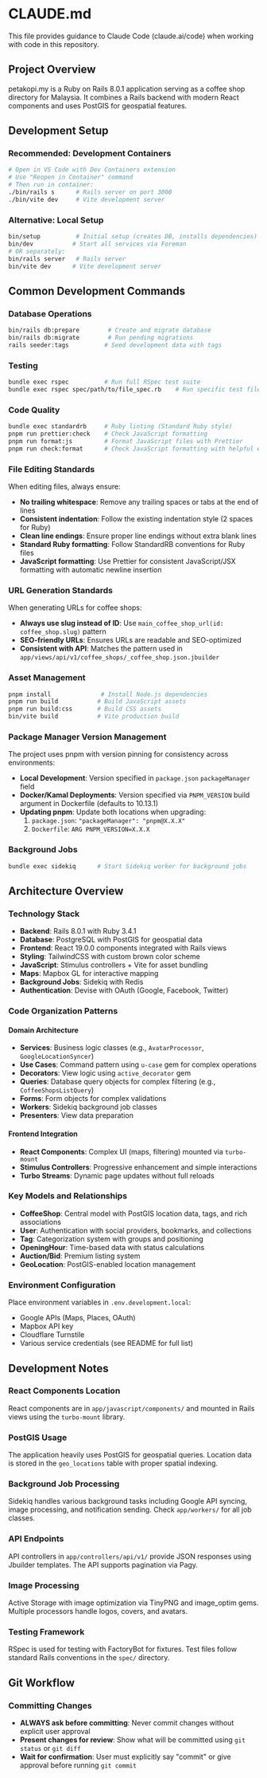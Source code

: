 # CLAUDE.md

This file provides guidance to Claude Code (claude.ai/code) when working with code in this repository.

## Project Overview

petakopi.my is a Ruby on Rails 8.0.1 application serving as a coffee shop directory for Malaysia. It combines a Rails backend with modern React components and uses PostGIS for geospatial features.

## Development Setup

### Recommended: Development Containers
```bash
# Open in VS Code with Dev Containers extension
# Use "Reopen in Container" command
# Then run in container:
./bin/rails s      # Rails server on port 3000
./bin/vite dev     # Vite development server
```

### Alternative: Local Setup
```bash
bin/setup          # Initial setup (creates DB, installs dependencies)
bin/dev           # Start all services via Foreman
# OR separately:
bin/rails server   # Rails server
bin/vite dev      # Vite development server
```

## Common Development Commands

### Database Operations
```bash
bin/rails db:prepare        # Create and migrate database
bin/rails db:migrate        # Run pending migrations
rails seeder:tags          # Seed development data with tags
```

### Testing
```bash
bundle exec rspec          # Run full RSpec test suite
bundle exec rspec spec/path/to/file_spec.rb    # Run specific test file
```

### Code Quality
```bash
bundle exec standardrb     # Ruby linting (Standard Ruby style)
pnpm run prettier:check    # Check JavaScript formatting
pnpm run format:js         # Format JavaScript files with Prettier
pnpm run check:format      # Check JavaScript formatting with helpful error message
```

### File Editing Standards
When editing files, always ensure:
- **No trailing whitespace**: Remove any trailing spaces or tabs at the end of lines
- **Consistent indentation**: Follow the existing indentation style (2 spaces for Ruby)
- **Clean line endings**: Ensure proper line endings without extra blank lines
- **Standard Ruby formatting**: Follow StandardRB conventions for Ruby files
- **JavaScript formatting**: Use Prettier for consistent JavaScript/JSX formatting with automatic newline insertion

### URL Generation Standards
When generating URLs for coffee shops:
- **Always use slug instead of ID**: Use `main_coffee_shop_url(id: coffee_shop.slug)` pattern
- **SEO-friendly URLs**: Ensures URLs are readable and SEO-optimized
- **Consistent with API**: Matches the pattern used in `app/views/api/v1/coffee_shops/_coffee_shop.json.jbuilder`

### Asset Management
```bash
pnpm install              # Install Node.js dependencies
pnpm run build           # Build JavaScript assets
pnpm run build:css       # Build CSS assets
bin/vite build           # Vite production build
```

### Package Manager Version Management
The project uses pnpm with version pinning for consistency across environments:
- **Local Development**: Version specified in `package.json` `packageManager` field
- **Docker/Kamal Deployments**: Version specified via `PNPM_VERSION` build argument in Dockerfile (defaults to 10.13.1)
- **Updating pnpm**: Update both locations when upgrading:
  1. `package.json`: `"packageManager": "pnpm@X.X.X"`
  2. `Dockerfile`: `ARG PNPM_VERSION=X.X.X`

### Background Jobs
```bash
bundle exec sidekiq      # Start Sidekiq worker for background jobs
```

## Architecture Overview

### Technology Stack
- **Backend**: Rails 8.0.1 with Ruby 3.4.1
- **Database**: PostgreSQL with PostGIS for geospatial data
- **Frontend**: React 19.0.0 components integrated with Rails views
- **Styling**: TailwindCSS with custom brown color scheme
- **JavaScript**: Stimulus controllers + Vite for asset bundling
- **Maps**: Mapbox GL for interactive mapping
- **Background Jobs**: Sidekiq with Redis
- **Authentication**: Devise with OAuth (Google, Facebook, Twitter)

### Code Organization Patterns

#### Domain Architecture
- **Services**: Business logic classes (e.g., `AvatarProcessor`, `GoogleLocationSyncer`)
- **Use Cases**: Command pattern using `u-case` gem for complex operations
- **Decorators**: View logic using `active_decorator` gem
- **Queries**: Database query objects for complex filtering (e.g., `CoffeeShopsListQuery`)
- **Forms**: Form objects for complex validations
- **Workers**: Sidekiq background job classes
- **Presenters**: View data preparation

#### Frontend Integration
- **React Components**: Complex UI (maps, filtering) mounted via `turbo-mount`
- **Stimulus Controllers**: Progressive enhancement and simple interactions
- **Turbo Streams**: Dynamic page updates without full reloads

### Key Models and Relationships
- **CoffeeShop**: Central model with PostGIS location data, tags, and rich associations
- **User**: Authentication with social providers, bookmarks, and collections
- **Tag**: Categorization system with groups and positioning
- **OpeningHour**: Time-based data with status calculations
- **Auction/Bid**: Premium listing system
- **GeoLocation**: PostGIS-enabled location management

### Environment Configuration
Place environment variables in `.env.development.local`:
- Google APIs (Maps, Places, OAuth)
- Mapbox API key
- Cloudflare Turnstile
- Various service credentials (see README for full list)

## Development Notes

### React Components Location
React components are in `app/javascript/components/` and mounted in Rails views using the `turbo-mount` library.

### PostGIS Usage
The application heavily uses PostGIS for geospatial queries. Location data is stored in the `geo_locations` table with proper spatial indexing.

### Background Job Processing
Sidekiq handles various background tasks including Google API syncing, image processing, and notification sending. Check `app/workers/` for all job classes.

### API Endpoints
API controllers in `app/controllers/api/v1/` provide JSON responses using Jbuilder templates. The API supports pagination via Pagy.

### Image Processing
Active Storage with image optimization via TinyPNG and image_optim gems. Multiple processors handle logos, covers, and avatars.

### Testing Framework
RSpec is used for testing with FactoryBot for fixtures. Test files follow standard Rails conventions in the `spec/` directory.

## Git Workflow

### Committing Changes
- **ALWAYS ask before committing**: Never commit changes without explicit user approval
- **Present changes for review**: Show what will be committed using `git status` or `git diff`
- **Wait for confirmation**: User must explicitly say "commit" or give approval before running `git commit`
